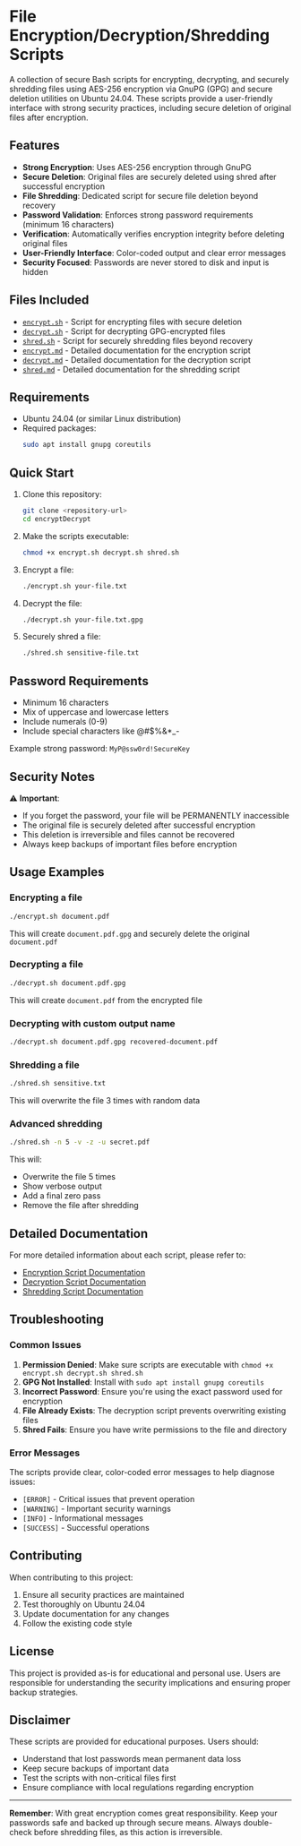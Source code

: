 # File Encryption/Decryption/Shredding Scripts

A collection of secure Bash scripts for encrypting, decrypting, and securely shredding files using AES-256 encryption via GnuPG (GPG) and secure deletion utilities on Ubuntu 24.04. These scripts provide a user-friendly interface with strong security practices, including secure deletion of original files after encryption.

## Features

- **Strong Encryption**: Uses AES-256 encryption through GnuPG
- **Secure Deletion**: Original files are securely deleted using shred after successful encryption
- **File Shredding**: Dedicated script for secure file deletion beyond recovery
- **Password Validation**: Enforces strong password requirements (minimum 16 characters)
- **Verification**: Automatically verifies encryption integrity before deleting original files
- **User-Friendly Interface**: Color-coded output and clear error messages
- **Security Focused**: Passwords are never stored to disk and input is hidden

## Files Included

- [`encrypt.sh`](encrypt.sh) - Script for encrypting files with secure deletion
- [`decrypt.sh`](decrypt.sh) - Script for decrypting GPG-encrypted files
- [`shred.sh`](shred.sh) - Script for securely shredding files beyond recovery
- [`encrypt.md`](encrypt.md) - Detailed documentation for the encryption script
- [`decrypt.md`](decrypt.md) - Detailed documentation for the decryption script
- [`shred.md`](shred.md) - Detailed documentation for the shredding script

## Requirements

- Ubuntu 24.04 (or similar Linux distribution)
- Required packages:
  ```bash
  sudo apt install gnupg coreutils
  ```

## Quick Start

1. Clone this repository:

   ```bash
   git clone <repository-url>
   cd encryptDecrypt
   ```

2. Make the scripts executable:

   ```bash
   chmod +x encrypt.sh decrypt.sh shred.sh
   ```

3. Encrypt a file:

   ```bash
   ./encrypt.sh your-file.txt
   ```

4. Decrypt the file:
   ```bash
   ./decrypt.sh your-file.txt.gpg
   ```

5. Securely shred a file:
   ```bash
   ./shred.sh sensitive-file.txt
   ```

## Password Requirements

- Minimum 16 characters
- Mix of uppercase and lowercase letters
- Include numerals (0-9)
- Include special characters like @#$%&\*\_-

Example strong password: `MyP@ssw0rd!SecureKey`

## Security Notes

⚠️ **Important**:

- If you forget the password, your file will be PERMANENTLY inaccessible
- The original file is securely deleted after successful encryption
- This deletion is irreversible and files cannot be recovered
- Always keep backups of important files before encryption

## Usage Examples

### Encrypting a file

```bash
./encrypt.sh document.pdf
```

This will create `document.pdf.gpg` and securely delete the original `document.pdf`

### Decrypting a file

```bash
./decrypt.sh document.pdf.gpg
```

This will create `document.pdf` from the encrypted file

### Decrypting with custom output name

```bash
./decrypt.sh document.pdf.gpg recovered-document.pdf
```

### Shredding a file

```bash
./shred.sh sensitive.txt
```

This will overwrite the file 3 times with random data

### Advanced shredding

```bash
./shred.sh -n 5 -v -z -u secret.pdf
```

This will:
- Overwrite the file 5 times
- Show verbose output
- Add a final zero pass
- Remove the file after shredding

## Detailed Documentation

For more detailed information about each script, please refer to:

- [Encryption Script Documentation](encrypt.md)
- [Decryption Script Documentation](decrypt.md)
- [Shredding Script Documentation](shred.md)

## Troubleshooting

### Common Issues

1. **Permission Denied**: Make sure scripts are executable with `chmod +x encrypt.sh decrypt.sh shred.sh`
2. **GPG Not Installed**: Install with `sudo apt install gnupg coreutils`
3. **Incorrect Password**: Ensure you're using the exact password used for encryption
4. **File Already Exists**: The decryption script prevents overwriting existing files
5. **Shred Fails**: Ensure you have write permissions to the file and directory

### Error Messages

The scripts provide clear, color-coded error messages to help diagnose issues:

- `[ERROR]` - Critical issues that prevent operation
- `[WARNING]` - Important security warnings
- `[INFO]` - Informational messages
- `[SUCCESS]` - Successful operations

## Contributing

When contributing to this project:

1. Ensure all security practices are maintained
2. Test thoroughly on Ubuntu 24.04
3. Update documentation for any changes
4. Follow the existing code style

## License

This project is provided as-is for educational and personal use. Users are responsible for understanding the security implications and ensuring proper backup strategies.

## Disclaimer

These scripts are provided for educational purposes. Users should:

- Understand that lost passwords mean permanent data loss
- Keep secure backups of important data
- Test the scripts with non-critical files first
- Ensure compliance with local regulations regarding encryption

---

**Remember**: With great encryption comes great responsibility. Keep your passwords safe and backed up through secure means. Always double-check before shredding files, as this action is irreversible.
